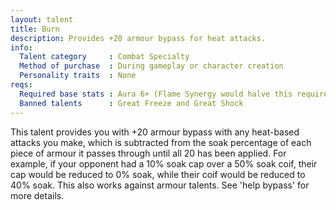 ```yaml
---
layout: talent
title: Burn
description: Provides +20 armour bypass for heat attacks.
info:
  Talent category     : Combat Specialty
  Method of purchase  : During gameplay or character creation
  Personality traits  : None
reqs:
  Required base stats : Aura 6+ (Flame Synergy would halve this requirement)
  Banned talents      : Great Freeze and Great Shock
---
```


This talent provides you with +20 armour bypass with any heat-based attacks you make, which is subtracted from the soak percentage of each piece of armour it passes through until all 20 has been applied. For example, if your opponent had a 10% soak cap over a 50% soak coif, their cap would be reduced to 0% soak, while their coif would be reduced to 40% soak. This also works against armour talents. See 'help bypass' for more details.